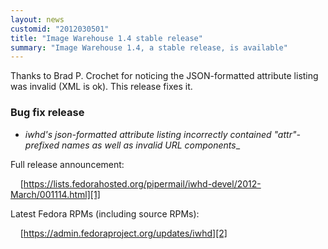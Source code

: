 ```yaml
---
layout: news
customid: "2012030501"
title: "Image Warehouse 1.4 stable release"
summary: "Image Warehouse 1.4, a stable release, is available"
---
```


Thanks to Brad P. Crochet for noticing the JSON-formatted attribute listing was
invalid (XML is ok). This release fixes it.

### Bug fix release

* __iwhd's json-formatted attribute listing incorrectly contained
  "attr_"-prefixed names as well as invalid URL components__

Full release announcement:

&nbsp;&nbsp;&nbsp;&nbsp;[https://lists.fedorahosted.org/pipermail/iwhd-devel/2012-March/001114.html][1]

Latest Fedora RPMs (including source RPMs):

&nbsp;&nbsp;&nbsp;&nbsp;[https://admin.fedoraproject.org/updates/iwhd][2]

 [1]: https://lists.fedorahosted.org/pipermail/iwhd-devel/2012-March/001114.html "Image Warehouse 1.4 release announcement"
 [2]: https://admin.fedoraproject.org/updates/iwhd "Fedora RPMs for Image Warehouse"
